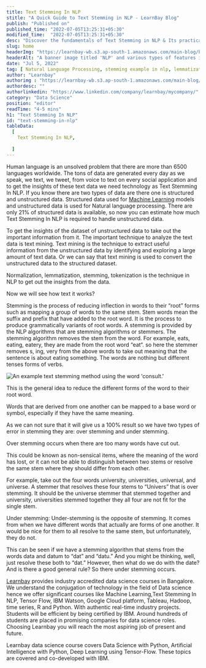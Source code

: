 ```yaml
---
title: Text Stemming In NLP
stitle: "A Quick Guide to Text Stemming in NLP - LearnBay Blog"
publish: "Published on"
published_time: "2022-07-05T13:25:31+05:30"
modified_time:  "2022-07-05T13:25:31+05:30"
desc: "Discover the fundamentals of Text Stemming in NLP & Its practical applications. Learn how to implement text stemming techniques in NLP for enhanced information retrieval & analysis."
slug: home
headerImg: "https://learnbay-wb.s3.ap-south-1.amazonaws.com/main-blog/blog/stem.jpg"
headerAlt: "A banner image titled 'NLP' and various types of features in NLP, such as statistical keywords, evaluation interaction, summarization, typography, etc."
date: "Jul 5, 2022"
tag: [ Natural Language Processing, stemming example in nlp, lemmatization nlp, stemming vs lemmatization, stemming in nlp example, stemming in nlp ]
author: "Learnbay"
authorimg : "https://learnbay-wb.s3.ap-south-1.amazonaws.com/main-blog/blog/learnbay-admin.webp"
authordesc: ""
authorlinkedin: "https://www.linkedin.com/company/learnbay/mycompany/"
category: "Data Science"
position: "editor"
readTime: "4-5 mins"
h1: "Text Stemming In NLP"
id: "text-stemming-in-nlp"
tableData:
  [
    Text Stemming In NLP,
    
  ]
---
```


Human language is an unsolved problem that there are more than 6500 languages worldwide. The tons of data are generated every day as we speak, we text, we tweet, from voice to text on every social application and to get the insights of these text data we need technology as Text Stemming In NLP. If you know there are two types of data are there one is structured and unstructured data. Structured data used for <a href="https://blog.learnbay.co/10-must-know-machine-learning-algorithms-for-beginners-in-2023" target="_blank">Machine Learning</a> <span style="text-decoration:underline;"> </span>models and unstructured data is used for Natural language processing. There are only 21% of structured data is available, so now you can estimate how much Text Stemming In NLP is required to handle unstructured data. 

To get the insights of the dataset of unstructured data to take out the important information from it. The important technique to analyze the text data is text mining. Text mining is the technique to extract useful information from the unstructured data by identifying and exploring a large amount of text data. Or we can say that text mining is used to convert the unstructured data to the structured dataset.

Normalization, lemmatization, stemming, tokenization is the technique in NLP to get out the insights from the data.

Now we will see how text it works?

Stemming is the process of reducing inflection in words to their “root” forms such as mapping a group of words to the same stem. Stem words mean the suffix and prefix that have added to the root word. It is the process to produce grammatically variants of root words.  A stemming is provided by the NLP algorithms that are stemming algorithms or stemmers. The stemming algorithm removes the stem from the word. For example, eats, eating, eatery, they are made from the root word “eat“. so here the stemmer removes s, ing, very from the above words to take out meaning that the sentence is about eating something. The words are nothing but different tenses forms of verbs.


<Image src="https://learnbay-wb.s3.ap-south-1.amazonaws.com/main-blog/blog/stem1.png" alt="An example text stemming method using the word 'consult.'"/>


This is the general idea to reduce the different forms of the word to their root word.

Words that are derived from one another can be mapped to a base word or symbol, especially if they have the same meaning.

As we can not sure that it will give us a 100% result so we have two types of error in stemming they are: over stemming and under stemming.

Over stemming occurs when there are too many words have cut out.

This could be known as non-sensical items, where the meaning of the word has lost, or it can not be able to distinguish between two stems or resolve the same stem where they should differ from each other.

For example, take out the four words university, universities, universal, and universe. A stemmer that resolves these four stems to “Univers” that is over stemming. It should be the universe stemmer that stemmed together and university, universities stemmed together they all four are not fit for the single stem.

Under stemming: Under-stemming is the opposite of stemming. It comes from when we have different words that actually are forms of one another. It would be nice for them to all resolve to the same stem, but unfortunately, they do not.

This can be seen if we have a stemming algorithm that stems from the words data and datum to “dat” and “datu.” And you might be thinking, well, just resolve these both to “dat.” However, then what do we do with the date? And is there a good general rule? So there under stemming occurs.

<a href="https://www.learnbay.co/data-science-course/" target="_blank">Learnbay</a> provides industry accredited data science courses in Bangalore. We understand the conjugation of technology in the field of Data science hence we offer significant courses like Machine Learning,Text Stemming In NLP, Tensor Flow, IBM Watson, Google Cloud platform, Tableau, Hadoop, time series, R and Python. With authentic real-time industry projects. Students will be efficient by being certified by IBM. Around hundreds of students are placed in promising companies for data science roles. Choosing Learnbay you will reach the most aspiring job of present and future.

Learnbay data science course covers Data Science with Python, Artificial Intelligence with Python, Deep Learning using Tensor-Flow. These topics are covered and co-developed with IBM.